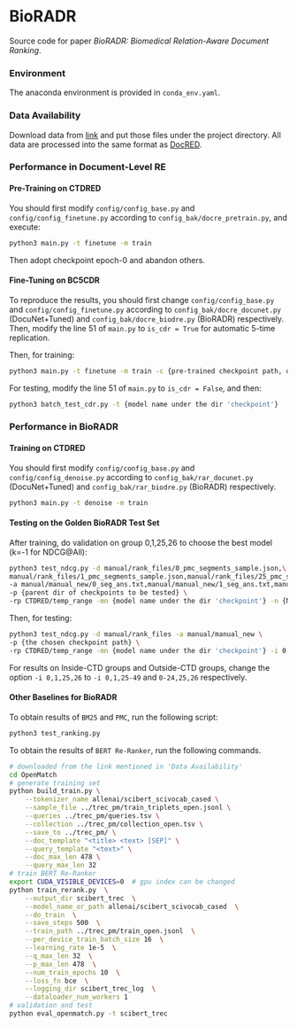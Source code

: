 # BioRADR

Source code for paper _BioRADR: Biomedical Relation-Aware Document Ranking_.

### Environment
The anaconda environment is provided in `conda_env.yaml`.

### Data Availability
Download data from [link](https://drive.google.com/drive/folders/1DQHSG2tdHLQt6uXfhWXfqRD_wXE14uoq?usp=sharing) and put those files under the project directory. All data are processed into the same format as [DocRED](https://github.com/thunlp/DocRED).

### Performance in Document-Level RE

#### Pre-Training on CTDRED
You should first modify `config/config_base.py` and `config/config_finetune.py` according to `config_bak/docre_pretrain.py`, and execute:
```bash
python3 main.py -t finetune -m train
```
Then adopt checkpoint epoch-0 and abandon others.

#### Fine-Tuning on BC5CDR
To reproduce the results, you should first change `config/config_base.py` and `config/config_finetune.py` according to `config_bak/docre_docunet.py` (DocuNet+Tuned) and `config_bak/docre_biodre.py` (BioRADR) respectively. Then, modify the line 51 of `main.py` to `is_cdr = True` for automatic 5-time replication.

Then, for training:
```bash
python3 main.py -t finetune -m train -c {pre-trained checkpoint path, omissible}
```

For testing, modify the line 51 of `main.py` to `is_cdr = False`, and then:
```bash
python3 batch_test_cdr.py -t {model name under the dir 'checkpoint'}
```

### Performance in BioRADR
#### Training on CTDRED
You should first modify `config/config_base.py` and `config/config_denoise.py` according to `config_bak/rar_docunet.py` (DocuNet+Tuned) and `config_bak/rar_biodre.py` (BioRADR) respectively.
```bash
python3 main.py -t denoise -m train
```
#### Testing on the Golden BioRADR Test Set
After training, do validation on group 0,1,25,26 to choose the best model (k=-1 for NDCG@All):
```bash
python3 test_ndcg.py -d manual/rank_files/0_pmc_segments_sample.json,\
manual/rank_files/1_pmc_segments_sample.json,manual/rank_files/25_pmc_segments_sample.json,manual/rank_files/26_pmc_segments_sample.json \
-a manual/manual_new/0_seg_ans.txt,manual/manual_new/1_seg_ans.txt,manual/manual_new/25_seg_ans.txt,manual/manual_new/26_seg_ans.txt \
-p {parent dir of checkpoints to be tested} \
-rp CTDRED/temp_range -mn {model name under the dir 'checkpoint'} -n {NDCG@k: -1,50,20,10,5,1}
```
Then, for testing:
```bash
python3 test_ndcg.py -d manual/rank_files -a manual/manual_new \
-p {the chosen checkpoint path} \
-rp CTDRED/temp_range -mn {model name under the dir 'checkpoint'} -i 0,1,25,26 -n {NDCG@k: -1,50,20,10,5,1}
```
For results on Inside-CTD groups and Outside-CTD groups, change the option `-i 0,1,25,26` to `-i 0,1,25-49` and `0-24,25,26` respectively.
#### Other Baselines for BioRADR
To obtain results of `BM25` and `PMC`, run the following script:
```bash
python3 test_ranking.py
```
To obtain the results of `BERT Re-Ranker`, run the following commands.
```bash
# downloaded from the link mentioned in 'Data Availability'
cd OpenMatch
# generate training set
python build_train.py \
    --tokenizer_name allenai/scibert_scivocab_cased \
    --sample_file ../trec_pm/train_triplets_open.jsonl \
    --queries ../trec_pm/queries.tsv \
    --collection ../trec_pm/collection_open.tsv \
    --save_to ../trec_pm/ \
    --doc_template "<title> <text> [SEP]" \
    --query_template "<text>" \
    --doc_max_len 478 \
    --query_max_len 32
# train BERT Re-Ranker
export CUDA_VISIBLE_DEVICES=0  # gpu index can be changed
python train_rerank.py  \
    --output_dir scibert_trec  \
    --model_name_or_path allenai/scibert_scivocab_cased  \
    --do_train  \
    --save_steps 500  \
    --train_path ../trec_pm/train_open.jsonl  \
    --per_device_train_batch_size 16  \
    --learning_rate 1e-5  \
    --q_max_len 32  \
    --p_max_len 478  \
    --num_train_epochs 10  \
    --loss_fn bce  \
    --logging_dir scibert_trec_log  \
    --dataloader_num_workers 1
# validation and test
python eval_openmatch.py -t scibert_trec
```
